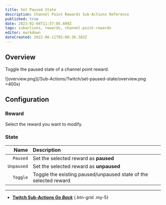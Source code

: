 ```yaml
---
title: Set Paused State
description: Channel Point Rewards Sub-Actions Reference
published: true
date: 2023-02-04T11:57:05.609Z
tags: subactions, rewards, channel-point-rewards
editor: markdown
dateCreated: 2022-06-11T05:00:36.383Z
---
```


## Overview
Toggle the paused state of a channel point reward.

![overview.png](/Sub-Actions/Twitch/set-paused-state/overview.png =400x)

## Configuration
### Reward
Select the reward you want to modify.

### State
Name | Description
----:|:------------
`Paused` | Set the selected reward as **paused**
`Unpaused` | Set the selected reward as **unpaused**
`Toggle` | Toggle the existing paused/unpaused state of the selected reward

---

- [<i class="mdi mdi-chevron-left"></i>**Twitch Sub-Actions *Go Back***](/Sub-Actions/Twitch)
{.btn-grid .my-5}